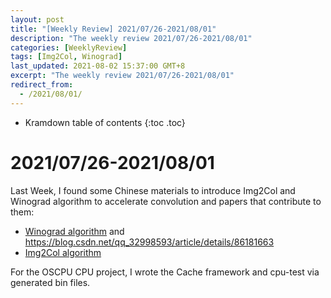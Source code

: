 ```yaml
---
layout: post
title: "[Weekly Review] 2021/07/26-2021/08/01"
description: "The weekly review 2021/07/26-2021/08/01"
categories: [WeeklyReview]
tags: [Img2Col, Winograd]
last_updated: 2021-08-02 15:37:00 GMT+8
excerpt: "The weekly review 2021/07/26-2021/08/01"
redirect_from:
  - /2021/08/01/
---
```


* Kramdown table of contents
{:toc .toc}
# 2021/07/26-2021/08/01

Last Week, I found some Chinese materials to introduce Img2Col and Winograd algorithm to accelerate convolution and papers that contribute to them:

+ [Winograd algorithm](https://www.cnblogs.com/shine-lee/p/10906535.html) and https://blog.csdn.net/qq_32998593/article/details/86181663
+ [Img2Col algorithm](https://www.cnblogs.com/shine-lee/p/10775831.html)

For the OSCPU CPU project, I wrote the Cache framework and cpu-test via generated bin files.

